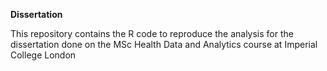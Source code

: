 **Dissertation**

This repository contains the R code to reproduce the analysis for the dissertation done on the MSc Health Data and Analytics course at Imperial College London
